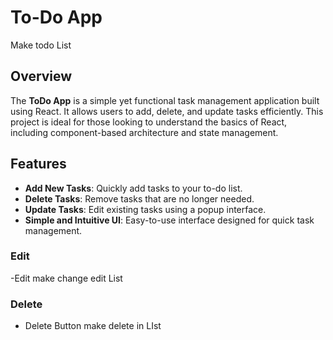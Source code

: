 # To-Do App
Make todo List 
## Overview

The **ToDo App** is a simple yet functional task management application built using React. It allows users to add, delete, and update tasks efficiently. This project is ideal for those looking to understand the basics of React, including component-based architecture and state management.

## Features

- **Add New Tasks**: Quickly add tasks to your to-do list.
- **Delete Tasks**: Remove tasks that are no longer needed.
- **Update Tasks**: Edit existing tasks using a popup interface.
- **Simple and Intuitive UI**: Easy-to-use interface designed for quick task management.

### Edit 

-Edit make change edit List


### Delete

- Delete Button make delete in LIst


